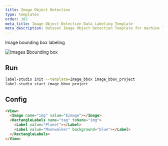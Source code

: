 ```yaml
---
title: Image Object Detection
type: templates
order: 102
meta_title: Image Object Detection Data Labeling Template
meta_description: Dataset Image Object Detection Template for machine learning and data science data labeling projects.
---
```


Image bounding box labeling

<img src="/images/screens/image_bbox.png" class="img-template-example" title="Images Bbounding box" />

## Run

```bash
label-studio init --template=image_bbox image_bbox_project
label-studio start image_bbox_project 
```

## Config 

```html
<View>
  <Image name="img" value="$image"></Image>
  <RectangleLabels name="tag" toName="img">
    <Label value="Planet"></Label>
    <Label value="Moonwalker" background="blue"></Label>
  </RectangleLabels>
</View>
```
